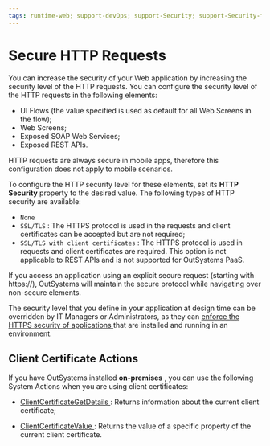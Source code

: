 ```yaml
---
tags: runtime-web; support-devOps; support-Security; support-Security-featured
---
```


# Secure HTTP Requests

You can increase the security of your Web application by increasing the
security level of the HTTP requests. You can configure the security level of
the HTTP requests in the following elements:

* UI Flows (the value specified is used as default for all Web Screens in the flow); 
* Web Screens;
* Exposed SOAP Web Services;
* Exposed REST APIs.

HTTP requests are always secure in mobile apps, therefore this configuration
does not apply to mobile scenarios.

To configure the HTTP security level for these elements, set its **HTTP
Security** property to the desired value. The following types of HTTP security
are available:

* `None`
* `SSL/TLS` : The HTTPS protocol is used in the requests and client certificates can be accepted but are not required; 
* `SSL/TLS with client certificates` : The HTTPS protocol is used in requests and client certificates are required. This option is not applicable to REST APIs and is not supported for OutSystems PaaS. 

If you access an application using an explicit secure request (starting with
https://), OutSystems will maintain the secure protocol while navigating over
non-secure elements.

The security level that you define in your application at design time can be
overridden by IT Managers or Administrators, as they can [ enforce the HTTPS
security of applications
](<../../managing-the-applications-lifecycle/secure-the-applications/enforce-https-security.md>) that are installed and running in an environment.

##  Client Certificate Actions

If you have OutSystems installed **on-premises** , you can use the following
System Actions when you are using client certificates:

* [ ClientCertificateGetDetails ](<../../ref/apis/system-actions.md#ClientCertificateGetDetails>) : Returns information about the current client certificate;

* [ ClientCertificateValue ](<../../ref/apis/system-actions.md#ClientCertificateValue>) : Returns the value of a specific property of the current client certificate.